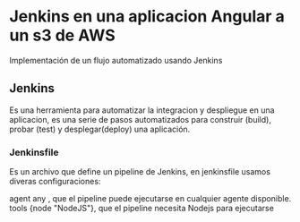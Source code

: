 # Jenkins en una aplicacion Angular a un s3 de AWS

Implementación de un flujo automatizado usando Jenkins

## Jenkins
Es una herramienta para automatizar la integracion y despliegue en una aplicacion, es una serie de pasos
automatizados para construir (build), probar (test) y desplegar(deploy) una aplicación.

### Jenkinsfile
Es un archivo que define un pipeline de Jenkins, en jenkinsfile usamos diveras configuraciones:

agent any , que el pipeline puede ejecutarse en cualquier agente disponible.
tools {node "NodeJS"}, que el pipeline necesita Nodejs para ejecutarse
 



